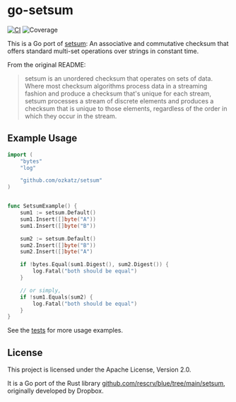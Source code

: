 # go-setsum

[![CI](https://github.com/ozkatz/setsum/actions/workflows/ci.yml/badge.svg)](https://github.com/ozkatz/setsum/actions/workflows/ci.yml) ![Coverage](coverage.svg)

This is a Go port of [setsum](https://github.com/rescrv/blue/tree/main/setsum): An associative and commutative checksum that offers standard multi-set operations over strings in constant time.

From the original README:

> setsum is an unordered checksum that operates on sets of data.  Where most
> checksum algorithms process data in a streaming fashion and produce a checksum
> that's unique for each stream, setsum processes a stream of discrete elements
> and produces a checksum that is unique to those elements, regardless of the
> order in which they occur in the stream.


## Example Usage

```go
import (
    "bytes"
    "log"

    "github.com/ozkatz/setsum"
)


func SetsumExample() {
    sum1 := setsum.Default()
    sum1.Insert([]byte("A"))
    sum1.Insert([]byte("B"))

    sum2 := setsum.Default()
    sum2.Insert([]byte("B"))
    sum2.Insert([]byte("A")

    if !bytes.Equal(sum1.Digest(), sum2.Digest()) {
        log.Fatal("both should be equal")
    }

    // or simply,
    if !sum1.Equals(sum2) {
        log.Fatal("both should be equal")
    }
}
```

See the [tests](https://github.com/ozkatz/setsum/tree/main/setsum_test.go) for more usage examples.


## License

This project is licensed under the Apache License, Version 2.0.

It is a Go port of the Rust library [github.com/rescrv/blue/tree/main/setsum](https://github.com/rescrv/blue/tree/main/setsum),
originally developed by Dropbox.
